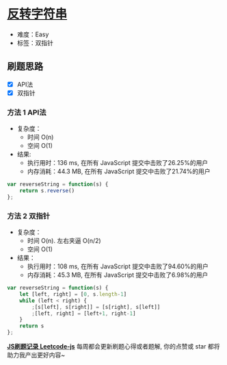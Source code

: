 # [反转字符串](https://leetcode-cn.com/problems/reverse-string/)

- 难度：Easy
- 标签：双指针

## 刷题思路

- [x] API法
- [x] 双指针

### 方法 1 API法

- 复杂度：
    - 时间 O(n)
    - 空间 O(1)
- 结果:
    - 执行用时：136 ms, 在所有 JavaScript 提交中击败了26.25%的用户
    - 内存消耗：44.3 MB, 在所有 JavaScript 提交中击败了21.74%的用户

``` js
var reverseString = function(s) {
    return s.reverse()
};
```

### 方法 2 双指针

- 复杂度：
    - 时间 O(n). 左右夹逼 O(n/2)
    - 空间 O(1)
- 结果：
    - 执行用时：108 ms, 在所有 JavaScript 提交中击败了94.60%的用户
    - 内存消耗：45.3 MB, 在所有 JavaScript 提交中击败了6.98%的用户

``` js
var reverseString = function(s) {
    let [left, right] = [0, s.length-1]
    while (left < right) {
        ;[s[left], s[right]] = [s[right], s[left]]
        ;[left, right] = [left+1, right-1]
    }
    return s
};
```

**[JS刷题记录 Leetcode-js](https://github.com/Nodreame/leetcode-js)** 每周都会更新刷题心得或者题解, 你的点赞或 star 都将助力我产出更好内容~
